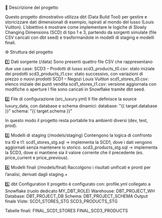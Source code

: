📖 Descrizione del progetto

Questo progetto dimostrativo utilizza dbt (Data Build Tool) per gestire e storicizzare dati dimensionali di esempio, ispirati al mondo del lusso (Louis Vuitton).
L’obiettivo è mostrare come implementare le logiche di Slowly Changing Dimensions (SCD) di tipo 1 e 3, partendo da sorgenti simulate (file CSV caricati con dbt seed) e trasformandole in modelli di staging e modelli finali.

⚙️ Struttura del progetto

1️⃣ Dati sorgente (/data)
Sono presenti quattro file CSV che rappresentano due use case:
SCD3 – Prodotti di lusso
scd3_products_t0.csv: stato iniziale dei prodotti
scd3_products_t1.csv: stato successivo, con variazioni di prezzo o nuovi prodotti
SCD1 – Negozi Louis Vuitton
scd1_stores_t0.csv: elenco iniziale dei punti vendita
scd1_stores_t1.csv: versione aggiornata con modifiche o aperture
I file sono caricati in Snowflake tramite dbt seed.

2️⃣ File di configurazione (src_luxury.yml)
Il file definisce la source luxury_data, con database e schema dinamici:
database: "{{ target.database }}"
schema: "{{ target.schema }}"

In questo modo il progetto resta portabile tra ambienti diversi (dev, test, prod).

3️⃣ Modelli di staging (/models/staging)
Contengono la logica di confronto tra t0 e t1:
scd1_stores_stg.sql → implementa la SCD1, dove i dati vengono aggiornati senza mantenere lo storico.
scd3_products_stg.sql → implementa la SCD3, dove si mantiene sia il valore corrente che il precedente (es. price_current e price_previous).

4️⃣ Modelli finali (/models/final)
Raccolgono i risultati unificati e pronti per l’analisi, derivati dagli staging.+

5️⃣ dbt Configuration
Il progetto è configurato con:
profile.yml collegato a Snowflake (ruolo dedicato MY_DBT_ROLE)
Warehouse: DBT_PROJECT_WH
Database: DBT_PROJECT_DB
Schema: DBT_PROJECT_SCHEMA
Output finale
Viste:
SCD1_STORES_STG
SCD3_PRODUCTS_STG

Tabelle finali:
FINAL_SCD1_STORES
FINAL_SCD3_PRODUCTS

